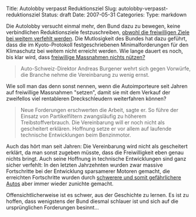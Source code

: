 Title: Autolobby verpasst Reduktionsziel
Slug: autolobby-verpasst-reduktionsziel
Status: draft
Date: 2007-05-31
Categories:
Type: markdown

Die Autolobby versucht einmal mehr, den Bund dazu zu bewegen, keine verbindlichen Reduktionsziele festzuschreiben, [obwohl die freiwilligen Ziele bei weitem verfehlt werden](http://www.tagi.ch/dyn/news/schweiz/756838.html). Die Mutlosigkeit des Bundes hat dazu geführt, dass die im Kyoto-Protokoll festgeschriebenen Minimalforderungen für den Klimaschutz bei weitem nicht erreicht werden. Wie lange dauert es noch, bis klar wird, dass [freiwillige Massnahmen nichts nützen?](http://spinlock.ch/blog/2007/03/16/nzz-votum-schon-wieder-freiwillige-massnahmen-bringen-nichts/)

> Auto-Schweiz-Direktor Andreas Burgener wehrt sich gegen Vorwürfe, die Branche nehme die Vereinbarung zu wenig ernst.

Wie soll man das denn sonst nennen, wenn die Autoimporteure seit Jahren auf freiwillige Massnahmen "setzen", damit sie mit dem Verkauf der zweifellos viel rentableren Dreckschleudern weiterfahren können?

> Neue Forderungen erschwerten die Arbeit, sagte er. So führe der Einsatz von Partikelfiltern zwangsläufig zu höherem Treibstoffverbrauch. Die Vereinbarung will er noch nicht als gescheitert erklären. Hoffnung setze er vor allem auf laufende technische Entwicklungen beim Benzinmotor.

Auch das hört man seit Jahren: Die Vereinbarung wird nicht als gescheitert erklärt, da man sonst zugeben müsste, dass die Freiwilligkeit eben genau nichts bringt. Auch seine Hoffnung in technische Entwicklungen sind ganz sicher verfehlt: In den letzten Jahrzehnten wurden zwar massive Fortschritte bei der Entwicklung sparsamerer Motoren gemacht, die erreichten Fortschritte wurden durch [schwerere und somit gefährlichere Autos](http://www.menschenfreundlicher.ch/) aber immer wieder zunichte gemacht.

Offensichtlicherweise ist es schwer, aus der Geschichte zu lernen. Es ist zu hoffen, dass wenigstens der Bund diesmal schlauer ist und sich auf die ursprünglichen Forderungen besinnt...
